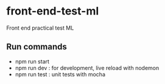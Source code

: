 # front-end-test-ml
Front end practical test ML

## Run commands

- npm run start
- npm run dev : for development, live reload with nodemon
- npm run test : unit tests with mocha